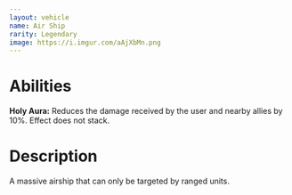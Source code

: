 ```yaml
---
layout: vehicle
name: Air Ship
rarity: Legendary
image: https://i.imgur.com/aAjXbMn.png
---
```


# Abilities

**Holy Aura:** Reduces the damage received by the user and nearby allies by 10%. Effect does not stack.

# Description

A massive airship that can only be targeted by ranged units.
